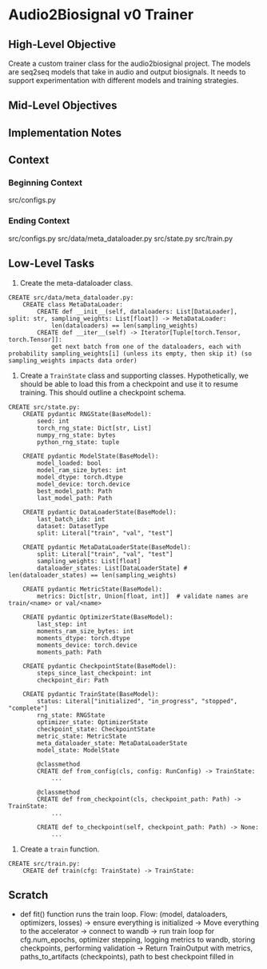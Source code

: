 # Audio2Biosignal v0 Trainer

## High-Level Objective
Create a custom trainer class for the audio2biosignal project. The models are seq2seq models that take in audio and output biosignals. It needs to support experimentation with different models and training strategies.

## Mid-Level Objectives

## Implementation Notes

## Context
### Beginning Context
src/configs.py

### Ending Context
src/configs.py
src/data/meta_dataloader.py
src/state.py
src/train.py

## Low-Level Tasks
1. Create the meta-dataloader class.
```aider
CREATE src/data/meta_dataloader.py:
    CREATE class MetaDataLoader:
        CREATE def __init__(self, dataloaders: List[DataLoader], split: str, sampling_weights: List[float]) -> MetaDataLoader:
            len(dataloaders) == len(sampling_weights)
        CREATE def __iter__(self) -> Iterator[Tuple[torch.Tensor, torch.Tensor]]:
            get next batch from one of the dataloaders, each with probability sampling_weights[i] (unless its empty, then skip it) (so sampling_weights impacts data order)
```

1. Create a `TrainState` class and supporting classes. Hypothetically, we should be able to load this from a checkpoint and use it to resume training. This should outline a checkpoint schema.
```aider
CREATE src/state.py:
    CREATE pydantic RNGState(BaseModel):  
        seed: int
        torch_rng_state: Dict[str, List]
        numpy_rng_state: bytes
        python_rng_state: tuple

    CREATE pydantic ModelState(BaseModel): 
        model_loaded: bool
        model_ram_size_bytes: int
        model_dtype: torch.dtype
        model_device: torch.device
        best_model_path: Path
        last_model_path: Path

    CREATE pydantic DataLoaderState(BaseModel): 
        last_batch_idx: int
        dataset: DatasetType
        split: Literal["train", "val", "test"]

    CREATE pydantic MetaDataLoaderState(BaseModel): 
        split: Literal["train", "val", "test"]
        sampling_weights: List[float]
        dataloader_states: List[DataLoaderState] # len(dataloader_states) == len(sampling_weights)

    CREATE pydantic MetricState(BaseModel): 
        metrics: Dict[str, Union[float, int]]  # validate names are train/<name> or val/<name>

    CREATE pydantic OptimizerState(BaseModel): 
        last_step: int
        moments_ram_size_bytes: int
        moments_dtype: torch.dtype
        moments_device: torch.device
        moments_path: Path

    CREATE pydantic CheckpointState(BaseModel): 
        steps_since_last_checkpoint: int
        checkpoint_dir: Path

    CREATE pydantic TrainState(BaseModel): 
        status: Literal["initialized", "in_progress", "stopped", "complete"]
        rng_state: RNGState
        optimizer_state: OptimizerState
        checkpoint_state: CheckpointState
        metric_state: MetricState
        meta_dataloader_state: MetaDataLoaderState
        model_state: ModelState

        @classmethod
        CREATE def from_config(cls, config: RunConfig) -> TrainState:
            ...

        @classmethod
        CREATE def from_checkpoint(cls, checkpoint_path: Path) -> TrainState:
            ...
        
        CREATE def to_checkpoint(self, checkpoint_path: Path) -> None:
            ...
```

1. Create a `train` function.
```aider
CREATE src/train.py:
    CREATE def train(cfg: TrainState) -> TrainState:
```

## Scratch
- def fit() function runs the train loop. Flow:
    (model, dataloaders, optimizers, losses) 
     -> ensure everything is initialized
     -> Move everything to the accelerator
     -> connect to wandb
     -> run train loop for cfg.num_epochs, optimizer stepping, logging metrics to wandb, storing checkpoints, performing validation
     -> Return TrainOutput with metrics, paths_to_artifacts (checkpoints), path to best checkpoint filled in
